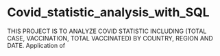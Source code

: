 # Covid_statistic_analysis_with_SQL
THIS PROJECT IS TO ANALYZE COVID STATISTIC INCLUDING (TOTAL CASE, VACCINATION, TOTAL VACCINATED) BY COUNTRY, REGION AND DATE. 
Application of 
